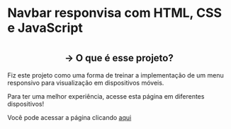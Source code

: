 <h1>Navbar responvisa com HTML, CSS e JavaScript<h1>

<h2 style="text-align: center;">&#8594 O que é esse projeto?</h2>

<p> 
  Fiz este projeto como uma forma de treinar a implementação
  de um menu responsivo para visualização em dispositivos móveis.
</p>
<p>
  Para ter uma melhor experiência, acesse esta página em diferentes
  dispositivos!
</p>
<p> Você pode acessar a página clicando <a href="navbar-responsiva.vercel.app">aqui</a>
